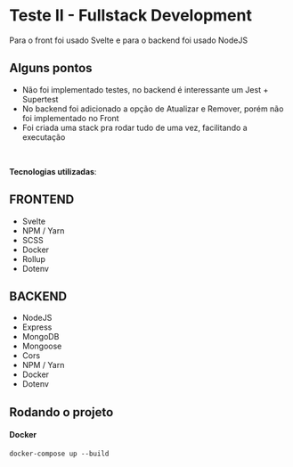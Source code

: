 # Teste II - Fullstack Development
Para o front foi usado Svelte e para o backend foi usado NodeJS

## Alguns pontos
- Não foi implementado testes, no backend é interessante um Jest + Supertest
- No backend foi adicionado a opção de Atualizar e Remover, porém não foi implementado no Front
- Foi criada uma stack pra rodar tudo de uma vez, facilitando a executação
<br>

**Tecnologias utilizadas**:
## FRONTEND
- Svelte
- NPM / Yarn
- SCSS
- Docker
- Rollup
- Dotenv

## BACKEND
- NodeJS
- Express
- MongoDB
- Mongoose
- Cors
- NPM / Yarn
- Docker
- Dotenv

## Rodando o projeto

#### Docker
```
docker-compose up --build
```